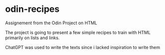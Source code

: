# odin-recipes
 Assignement from the Odin Project on HTML

The project is going to present a few simple recipes to train with HTML primarily on lists and links.

ChatGPT was used to write the texts since i lacked inspiration to write them